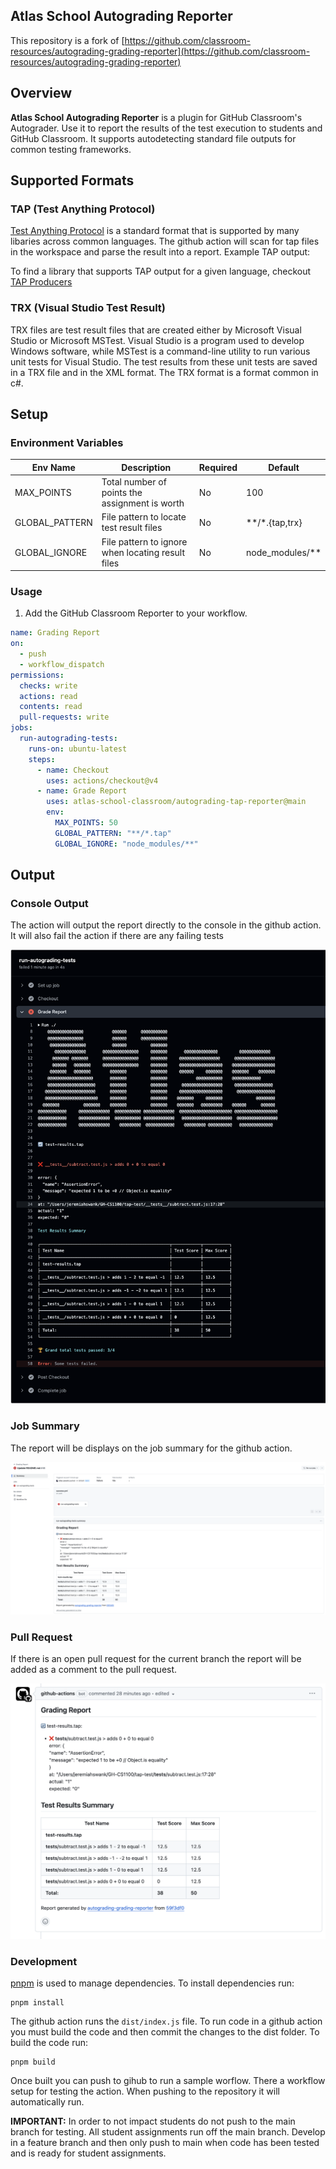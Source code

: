 ## Atlas School Autograding Reporter

This repository is a fork of [https://github.com/classroom-resources/autograding-grading-reporter](https://github.com/classroom-resources/autograding-grading-reporter)

## Overview

**Atlas School Autograding Reporter** is a plugin for GitHub Classroom's Autograder. Use it to report the results of the test execution to students and GitHub Classroom. It supports autodetecting standard file outputs for common testing frameworks.

## Supported Formats

### TAP (Test Anything Protocol)

[Test Anything Protocol](https://testanything.org/) is a standard format that is supported by many libaries across common languages. The github action will scan for tap files in the workspace and parse the result into a report. Example TAP output:

To find a library that supports TAP output for a given language, checkout [TAP Producers](https://testanything.org/producers.html)

### TRX (Visual Studio Test Result)

TRX files are test result files that are created either by Microsoft Visual Studio or Microsoft MSTest. Visual Studio is a program used to develop Windows software, while MSTest is a command-line utility to run various unit tests for Visual Studio. The test results from these unit tests are saved in a TRX file and in the XML format. The TRX format is a format common in c#.

## Setup

### Environment Variables

| Env Name               | Description                                     | Required | Default |
| ---------------------- | ----------------------------------------------- | -------- | ------- |
| MAX_POINTS       | Total number of points the assignment is worth  | No       | 100     |
| GLOBAL_PATTERN | File pattern to locate test result files | No      |  **/*.{tap,trx}  |
| GLOBAL_IGNORE | File pattern to ignore when locating result files | No      |  node_modules/**  |

### Usage

1. Add the GitHub Classroom Reporter to your workflow.

```yaml
name: Grading Report
on:
  - push
  - workflow_dispatch
permissions:
  checks: write
  actions: read
  contents: read
  pull-requests: write
jobs:
  run-autograding-tests:
    runs-on: ubuntu-latest
    steps:
      - name: Checkout
        uses: actions/checkout@v4
      - name: Grade Report
        uses: atlas-school-classroom/autograding-tap-reporter@main
        env:
          MAX_POINTS: 50
          GLOBAL_PATTERN: "**/*.tap"
          GLOBAL_IGNORE: "node_modules/**"
```

## Output

### Console Output

The action will output the report directly to the console in the github action. It will also fail the action if there are any failing tests

![](./assets/console.png)

### Job Summary

The report will be displays on the job summary for the github action.

![](./assets/job-summary.png)

### Pull Request

If there is an open pull request for the current branch the report will be added as a comment to the pull request.

![](./assets/pr.png)

### Development

[pnpm](https://pnpm.io) is used to manage dependencies. To install dependencies run:
```
pnpm install
```

The github action runs the `dist/index.js` file. To run code in a github action you must build the code and then commit the changes to the dist folder. To build the code run:

```
pnpm build
```

Once built you can push to gihub to run a sample worflow. There a workflow setup for testing the action. When pushing to the repository it will automatically run.

**IMPORTANT:** In order to not impact students do not push to the main branch for testing. All student assignments run off the main branch. Develop in a feature branch and then only push to main when code has been tested and is ready for student assignments.
